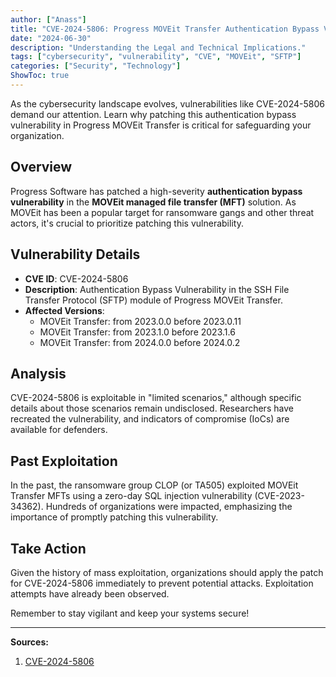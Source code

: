 ```yaml
---
author: ["Anass"]
title: "CVE-2024-5806: Progress MOVEit Transfer Authentication Bypass Vulnerability"
date: "2024-06-30"
description: "Understanding the Legal and Technical Implications."
tags: ["cybersecurity", "vulnerability", "CVE", "MOVEit", "SFTP"]
categories: ["Security", "Technology"]
ShowToc: true
---
```


As the cybersecurity landscape evolves, vulnerabilities like CVE-2024-5806 demand our attention. Learn why patching this authentication bypass vulnerability in Progress MOVEit Transfer is critical for safeguarding your organization.

## Overview
Progress Software has patched a high-severity **authentication bypass vulnerability** in the **MOVEit managed file transfer (MFT)** solution. As MOVEit has been a popular target for ransomware gangs and other threat actors, it's crucial to prioritize patching this vulnerability.

## Vulnerability Details
- **CVE ID**: CVE-2024-5806
- **Description**: Authentication Bypass Vulnerability in the SSH File Transfer Protocol (SFTP) module of Progress MOVEit Transfer.
- **Affected Versions**:
  - MOVEit Transfer: from 2023.0.0 before 2023.0.11
  - MOVEit Transfer: from 2023.1.0 before 2023.1.6
  - MOVEit Transfer: from 2024.0.0 before 2024.0.2

## Analysis
CVE-2024-5806 is exploitable in "limited scenarios," although specific details about those scenarios remain undisclosed. Researchers have recreated the vulnerability, and indicators of compromise (IoCs) are available for defenders. 

## Past Exploitation
In the past, the ransomware group CLOP (or TA505) exploited MOVEit Transfer MFTs using a zero-day SQL injection vulnerability (CVE-2023-34362). Hundreds of organizations were impacted, emphasizing the importance of promptly patching this vulnerability.

## Take Action
Given the history of mass exploitation, organizations should apply the patch for CVE-2024-5806 immediately to prevent potential attacks. Exploitation attempts have already been observed.

Remember to stay vigilant and keep your systems secure!

---

**Sources:**

1. [CVE-2024-5806](https://nvd.nist.gov/vuln/detail/CVE-2024-5806)
